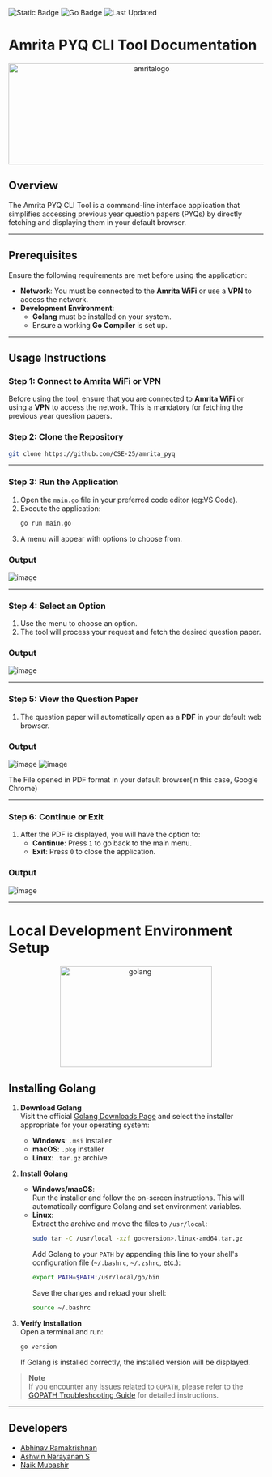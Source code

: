 ![Static Badge](https://img.shields.io/badge/ampyq-darkred?logoColor=white)
![Go Badge](https://img.shields.io/badge/Go-00ADD8?logo=go&logoColor=white)
![Last Updated](https://img.shields.io/badge/Last%20Updated-December-00ADD8?style=flat&logoColor=white&labelColor=5E5D5D&color=D0A93E)


# **Amrita PYQ CLI Tool Documentation**
<p align="center">
  <img src="https://github.com/user-attachments/assets/44822d21-0e1d-4b3e-baa3-3450b5cc14fc" alt="amritalogo" width="550" height="200">
</p>

## **Overview**
The Amrita PYQ CLI Tool is a command-line interface application that simplifies accessing previous year question papers (PYQs) by directly fetching and displaying them in your default browser.

---

## **Prerequisites**
Ensure the following requirements are met before using the application:

- **Network**: You must be connected to the **Amrita WiFi** or use a **VPN** to access the network.  
- **Development Environment**:  
  - **Golang** must be installed on your system.  
  - Ensure a working **Go Compiler** is set up.

---

## **Usage Instructions**

### Step 1: Connect to Amrita WiFi or VPN
Before using the tool, ensure that you are connected to **Amrita WiFi** or using a **VPN** to access the network. This is mandatory for fetching the previous year question papers.

### Step 2: Clone the Repository
```bash
git clone https://github.com/CSE-25/amrita_pyq
```

---

### Step 3: Run the Application
1. Open the `main.go` file in your preferred code editor (eg:VS Code).  
2. Execute the application:
   ```bash
   go run main.go
   ```
3. A menu will appear with options to choose from.

### Output
![image](https://github.com/user-attachments/assets/862562c1-4db7-4200-82d2-07f58f6fad09)

---

### Step 4: Select an Option
1. Use the menu to choose an option.  
2. The tool will process your request and fetch the desired question paper.

### Output
![image](https://github.com/user-attachments/assets/0eb76815-cfd8-4f48-8c67-bec55bc65f11)

---


### Step 5: View the Question Paper
1. The question paper will automatically open as a **PDF** in your default web browser.

### Output
![image](https://github.com/user-attachments/assets/d926aad6-2adc-41ce-a1b4-c287f1ccab1d)
![image](https://github.com/user-attachments/assets/5f3df041-6a87-4be3-9f20-8cd121eac95c)

The File opened in PDF format in your default browser(in this case, Google Chrome) 

---
   
### Step 6: Continue or Exit
1. After the PDF is displayed, you will have the option to:
   - **Continue**: Press `1` to go back to the main menu.  
   - **Exit**: Press `0` to close the application.

### Output
![image](https://github.com/user-attachments/assets/cc4cdd7e-f1f4-4926-a00e-00adc098cb66)

---

# **Local Development Environment Setup**
<p align="center">
  <img src="https://github.com/user-attachments/assets/7c2a4198-cfd9-4451-89a0-44637136e1f4" alt="golang" width="300" height="200">
</p>

## **Installing Golang**
1. **Download Golang**  
   Visit the official [Golang Downloads Page](https://golang.org/dl/) and select the installer appropriate for your operating system:
   - **Windows**: `.msi` installer  
   - **macOS**: `.pkg` installer  
   - **Linux**: `.tar.gz` archive  

2. **Install Golang**
   - **Windows/macOS**:  
     Run the installer and follow the on-screen instructions. This will automatically configure Golang and set environment variables.  
   - **Linux**:  
     Extract the archive and move the files to `/usr/local`:  
     ```bash
     sudo tar -C /usr/local -xzf go<version>.linux-amd64.tar.gz
     ```  
     Add Golang to your `PATH` by appending this line to your shell's configuration file (`~/.bashrc`, `~/.zshrc`, etc.):  
     ```bash
     export PATH=$PATH:/usr/local/go/bin
     ```  
     Save the changes and reload your shell:  
     ```bash
     source ~/.bashrc
     ```

3. **Verify Installation**  
   Open a terminal and run:  
   ```bash
   go version
   ```  
   If Golang is installed correctly, the installed version will be displayed.

> **Note**  
> If you encounter any issues related to `GOPATH`, please refer to the [GOPATH Troubleshooting Guide](https://go.dev/wiki/SettingGOPATH#windows) for detailed instructions.

---
## Developers

- [Abhinav Ramakrishnan](https://github.com/Abhinav-ark)
- [Ashwin Narayanan S](https://ashrockzzz2003.github.io/portfolio)
- [Naik Mubashir](https://github.com/naikmubashir)
